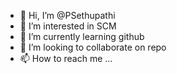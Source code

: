 - 👋 Hi, I’m @PSethupathi
- 👀 I’m interested in SCM
- 🌱 I’m currently learning github
- 💞️ I’m looking to collaborate on repo
- 📫 How to reach me ...

<!---
PSethupathi/PSethupathi is a ✨ special ✨ repository because its `README.md` (this file) appears on your GitHub profile.
You can click the Preview link to take a look at your changes.
--->
